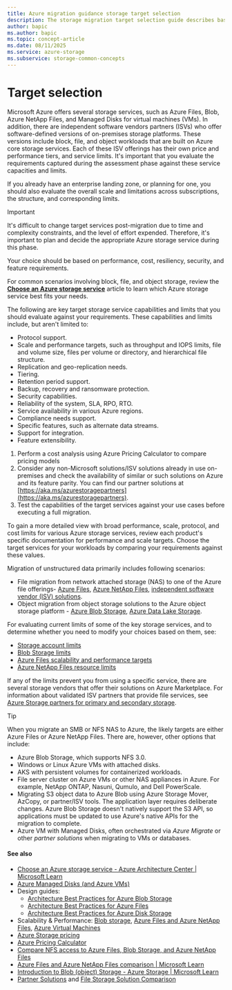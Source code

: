 ```yaml
---
title: Azure migration guidance storage target selection
description: The storage migration target selection guide describes basic guidance for the storage migration's target selection phase.
author: bapic
ms.author: bapic
ms.topic: concept-article 
ms.date: 08/11/2025
ms.service: azure-storage
ms.subservice: storage-common-concepts
---
```


<!--
76 (744/17)
92 (787/3 false-positives)
-->

# Target selection

Microsoft Azure offers several storage services, such as Azure Files, Blob, Azure NetApp Files, and Managed Disks for virtual machines (VMs). In addition, there are independent software vendors partners (ISVs) who offer software-defined versions of on-premises storage platforms. These versions include block, file, and object workloads that are built on Azure core storage services. Each of these ISV offerings has their own price and performance tiers, and service limits. It's important that you evaluate the requirements captured during the assessment phase against these service capacities and limits. 

If you already have an enterprise landing zone, or planning for one, you should also evaluate the overall scale and limitations across subscriptions, the structure, and  corresponding limits.

> [!IMPORTANT]
> It's difficult to change target services post-migration due to time and complexity constraints, and the level of effort expended. Therefore, it's important to plan and decide the appropriate Azure storage service during this phase. 
> 
> Your choice should be based on performance, cost, resiliency, security, and feature requirements.
>
> For common scenarios involving block, file, and object storage, review the [**Choose an Azure storage service**](/azure/architecture/guide/technology-choices/storage-options) article to learn which Azure storage service best fits your needs.

The following are key target storage service capabilities and limits that you should evaluate against your requirements. These capabilities and limits include, but aren't limited to:

- Protocol support.
- Scale and performance targets, such as throughput and IOPS limits, file and volume size, files per volume or directory, and hierarchical file structure.
- Replication and geo-replication needs.
- Tiering.
- Retention period support.
- Backup, recovery and ransomware protection.
- Security capabilities.
- Reliability of the system, SLA, RPO, RTO.
- Service availability in various Azure regions.
- Compliance needs support.
- Specific features, such as alternate data streams.
- Support for integration.
- Feature extensibility.

1. Perform a cost analysis using Azure Pricing Calculator to compare pricing models
2. Consider any non-Microsoft solutions/ISV solutions already in use on-premises and check the availability of similar or such solutions on Azure and its feature parity. You can find our partner solutions at [https://aka.ms/azurestoragepartners](https://aka.ms/azurestoragepartners).
3. Test the capabilities of the target services against your use cases before executing a full migration.

To gain a more detailed view with broad performance, scale, protocol, and cost limits for various Azure storage services, review each product's specific documentation for performance and scale targets. Choose the target services for your workloads by comparing your requirements against these values.

Migration of unstructured data primarily includes following scenarios:

- File migration from network attached storage (NAS) to one of the Azure file offerings- [Azure Files](https://azure.microsoft.com/services/storage/files/), [Azure NetApp Files](https://azure.microsoft.com/services/netapp/), [independent software vendor (ISV) solutions](../solution-integration/validated-partners/primary-secondary-storage/partner-overview.md).
- Object migration from object storage solutions to the Azure object storage platform - [Azure Blob Storage](https://azure.microsoft.com/services/storage/blobs/), [Azure Data Lake Storage](https://azure.microsoft.com/services/storage/data-lake-storage/).

For evaluating current limits of some of the key storage services, and to determine whether you need to modify your choices based on them, see:

- [Storage account limits](../../azure-resource-manager/management/azure-subscription-service-limits.md#storage-account-limits)
- [Blob Storage limits](../../azure-resource-manager/management/azure-subscription-service-limits.md#blob-storage-limits)
- [Azure Files scalability and performance targets](../files/storage-files-scale-targets.md)
- [Azure NetApp Files resource limits](../../azure-netapp-files/azure-netapp-files-resource-limits.md)

If any of the limits prevent you from using a specific service, there are several storage vendors that offer their solutions on Azure Marketplace. For information about validated ISV partners that provide file services, see [Azure Storage partners for primary and secondary storage](../solution-integration/validated-partners/primary-secondary-storage/partner-overview.md).

> [!TIP]
> When you migrate an SMB or NFS NAS to Azure, the likely targets are either Azure Files or Azure NetApp Files. There are, however, other options that include:
>
> - Azure Blob Storage, which supports NFS 3.0.
> - Windows or Linux Azure VMs with attached disks.
> - AKS with persistent volumes for containerized workloads.
> - File server cluster on Azure VMs or other NAS appliances in Azure. For example, NetApp ONTAP, Nasuni, Qumulo, and Dell PowerScale.
> - Migrating S3 object data to Azure Blob using Azure Storage Mover, AzCopy, or partner/ISV tools. The application layer requires deliberate changes. Azure Blob Storage doesn't natively support the S3 API, so applications must be updated to use Azure's native APIs for the migration to complete.
> - Azure VM with Managed Disks, often orchestrated via *Azure Migrate* or other *partner solutions* when migrating to VMs or databases.

#### See also

- [Choose an Azure storage service - Azure Architecture Center | Microsoft Learn](/azure/architecture/guide/technology-choices/storage-options)
- [Azure Managed Disks (and Azure VMs)](../../virtual-machines/managed-disks-overview.md)
- Design guides:
  - [Architecture Best Practices for Azure Blob Storage](/azure/well-architected/service-guides/azure-blob-storage)
  - [Architecture Best Practices for Azure Files](/azure/well-architected/service-guides/azure-files)
  - [Architecture Best Practices for Azure Disk Storage](/azure/well-architected/service-guides/azure-disk-storage)
- Scalability & Performance: [Blob storage](/azure/storage/blobs/storage-performance-checklist), [Azure Files and Azure NetApp Files](/azure/storage/files/storage-files-netapp-comparison),  [Azure Virtual Machines](/azure/virtual-machines/disks-scalability-targets) 
- [Azure Storage pricing](https://azure.microsoft.com/en-us/pricing/details/storage/blobs/?msockid=0efcd8cf38ca66710905cc0b3922673d)
- [Azure Pricing Calculator](https://azure.microsoft.com/pricing/calculator/?msockid=0efcd8cf38ca66710905cc0b3922673d)
- [Compare NFS access to Azure Files, Blob Storage, and Azure NetApp Files](../common/nfs-comparison.md)
- [Azure Files and Azure NetApp Files comparison | Microsoft Learn](../files/storage-files-netapp-comparison.md)
- [Introduction to Blob (object) Storage - Azure Storage | Microsoft Learn](../blobs/storage-blobs-introduction.md)
- [Partner Solutions](https://aka.ms/azurestoragepartners) and [File Storage Solution Comparison](https://aka.ms/NASinAzure)